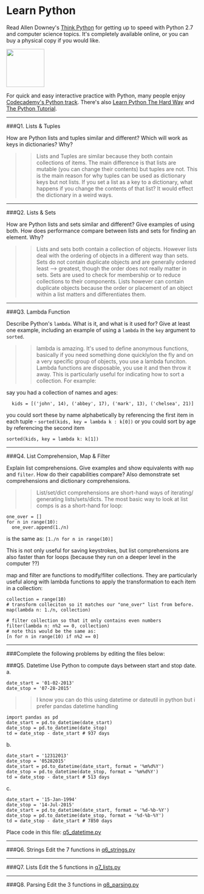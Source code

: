 # Learn Python

Read Allen Downey's [Think Python](http://www.greenteapress.com/thinkpython/) for getting up to speed with Python 2.7 and computer science topics. It's completely available online, or you can buy a physical copy if you would like.

<a href="http://www.greenteapress.com/thinkpython/"><img src="img/think_python.png" style="width: 100px;" target="_blank"></a>

For quick and easy interactive practice with Python, many people enjoy [Codecademy's Python track](http://www.codecademy.com/en/tracks/python). There's also [Learn Python The Hard Way](http://learnpythonthehardway.org/book/) and [The Python Tutorial](https://docs.python.org/2/tutorial/).

---

###Q1. Lists &amp; Tuples

How are Python lists and tuples similar and different? Which will work as keys in dictionaries? Why?

>> Lists and Tuples are similar because they both contain collections of items. The main difference is that lists are mutable (you can change their contents) but tuples are not. This is the main reason for why tuples can be used as dictionary keys but not lists. If you set a list as a key to a dictionary, what happens if you change the contents of that list? It would effect the dictionary in a weird ways.

---

###Q2. Lists &amp; Sets

How are Python lists and sets similar and different? Give examples of using both. How does performance compare between lists and sets for finding an element. Why?

>> Lists and sets both contain a collection of objects. However lists deal with the ordering of objects in a different way than sets. Sets do not contain duplicate objects and are generally ordered least --> greatest, though the order does not really matter in sets. Sets are used to check for membership or to reduce collections to their components. Lists however can contain duplicate objects because the order or placement of an object within a list matters and differentiates them.

---

###Q3. Lambda Function

Describe Python's `lambda`. What is it, and what is it used for? Give at least one example, including an example of using a `lambda` in the `key` argument to `sorted`.

>> lambda is amazing. It's used to define anonymous functions, basically if you need something done quickly/on the fly and on a very specific group of objects, you use a lambda funciton. Lambda functions are disposable, you use it and then throw it away. This is particularly useful for indicating how to sort a collection. For example:

say you had a collection of names and ages:
```
  kids = [('john', 14), ('abbey', 17), ('mark', 13), ('chelsea', 21)]
```
you could sort these by name alphabetically by referencing the first item in each tuple -
```sorted(kids, key = lambda k : k[0])```
or you could sort by age by referencing the second item

```sorted(kids, key = lambda k: k[1])```

---

###Q4. List Comprehension, Map &amp; Filter

Explain list comprehensions. Give examples and show equivalents with `map` and `filter`. How do their capabilities compare? Also demonstrate set comprehensions and dictionary comprehensions.

>> List/set/dict comprehensions are short-hand ways of iterating/ generating lists/sets/dicts. The most basic way to look at list comps is as a short-hand for loop:

```
one_over = []
for n in range(10):
  one_over.append(1./n)
```
is the same as:
``` [1./n for n in range(10)] ```

This is not only useful for saving keystrokes, but list comprehensions are also faster than for loops (because they run on a deeper level in the computer ??)


map and filter are functions to modify/filter collections. They are particularly useful along with lambda functions to apply the transformation to each item in a collection:
```
collection = range(10)
# transform colleciton so it matches our "one_over" list from before.
map(lambda n: 1./n, collection)

# filter collection so that it only contains even numbers
filter(lambda n: n%2 == 0, collection)
# note this would be the same as:
[n for n in range(10) if n%2 == 0]
```



---

###Complete the following problems by editing the files below:

###Q5. Datetime
Use Python to compute days between start and stop date.   
a.  

```
date_start = '01-02-2013'    
date_stop = '07-28-2015'
```

>> I know you can do this using datetime or dateutil in python but i prefer pandas datetime handling
``` 
import pandas as pd
date_start = pd.to_datetime(date_start)
date_stop = pd.to_datetime(date_stop)
td = date_stop - date_start # 937 days
```
b.  
```
date_start = '12312013'  
date_stop = '05282015'  
date_start = pd.to_datetime(date_start, format = '%m%d%Y')
date_stop = pd.to_datetime(date_stop, format = '%m%d%Y')
td = date_stop - date_start # 513 days

```

c.  
```
date_start = '15-Jan-1994'      
date_stop = '14-Jul-2015'  
date_start = pd.to_datetime(date_start, format = '%d-%b-%Y')
date_stop = pd.to_datetime(date_stop, format = '%d-%b-%Y')
td = date_stop - date_start # 7850 days

```

Place code in this file: [q5_datetime.py](python/q5_datetime.py)

---

###Q6. Strings
Edit the 7 functions in [q6_strings.py](python/q6_strings.py)

---

###Q7. Lists
Edit the 5 functions in [q7_lists.py](python/q7_lists.py)

---

###Q8. Parsing
Edit the 3 functions in [q8_parsing.py](python/q8_parsing.py)





